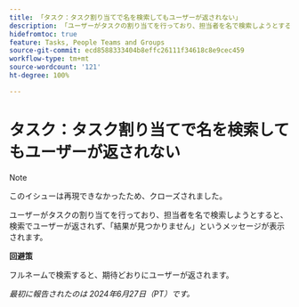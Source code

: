 ```yaml
---
title: 「タスク：タスク割り当てで名を検索してもユーザーが返されない」
description: 「ユーザーがタスクの割り当てを行っており、担当者を名で検索しようとすると、検索でユーザーが返されず、「結果が見つかりません」というメッセージが表示されます。回避策はあります。」
hidefromtoc: true
feature: Tasks, People Teams and Groups
source-git-commit: ecd8588333404b8effc26111f34618c8e9cec459
workflow-type: tm+mt
source-wordcount: '121'
ht-degree: 100%

---
```



# タスク：タスク割り当てで名を検索してもユーザーが返されない

>[!NOTE]
>
>このイシューは再現できなかったため、クローズされました。

ユーザーがタスクの割り当てを行っており、担当者を名で検索しようとすると、検索でユーザーが返されず、「結果が見つかりません」というメッセージが表示されます。

**回避策**

フルネームで検索すると、期待どおりにユーザーが返されます。

_最初に報告されたのは 2024年6月27日（PT）です。_
